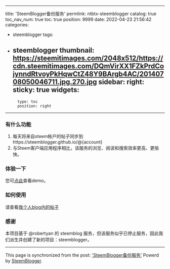 
---
title: 'SteemBlogger备份服务'
permlink: ntbtx-steemblogger
catalog: true
toc_nav_num: true
toc: true
position: 9999
date: 2022-04-23 21:56:42
categories:
- steemblogger
tags:
- steemblogger
thumbnail: https://steemitimages.com/2048x512/https://cdn.steemitimages.com/DQmVirXX1FZkPrdCojynndRtvoyPkHqwCtZ48Y9BArgb4AC/20140708050046711.jpg.270.jpg
sidebar:
    right:
        sticky: true
widgets:
    -
        type: toc
        position: right
---


### 有什么功能
1. 每天将来自steem帐户的帖子同步到https://steemblogger.github.io/@{account}
2. 与Steem客户端应用程序相比，该服务的浏览、阅读和搜索效率更高、更愉快。

### 体验一下
您可[点此](https://steemblogger.github.io/@jackzeng6666/)查看demo。

### 如何使用
请查看[我个人blog内的帖子](https://steemit.com/steemblogger/@jackzeng6666/steemblogger)

### 感谢
本项目基于 @robertyan 的 steemblog 服务，但该服务似乎已停止服务，因此我们派生并创建了新的项目：steemblogger。

- - -

This page is synchronized from the post: ['SteemBlogger备份服务'](https://steemit.com/@jackzeng6666/ntbtx-steemblogger)
Powerd by [SteemBlogger](/).
